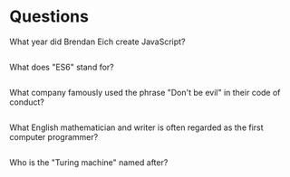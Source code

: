 # Questions

What year did Brendan Eich create JavaScript?

```1995

```

What does "ES6" stand for?

```ECMAScript 6

```

What company famously used the phrase "Don't be evil" in their code of conduct?

```Google.

```

What English mathematician and writer is often regarded as the first computer programmer?

```Ada Lovelace

```

Who is the "Turing machine" named after?

```Alan Turing

```
